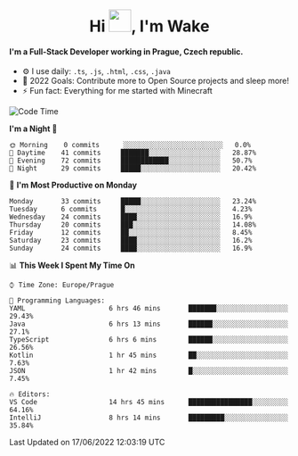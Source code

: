 <h1 align="center">Hi <img src="https://raw.githubusercontent.com/MrWakeCZ/MrWakeCZ/master/Hi.gif" width="40px" />, I'm Wake</h1>

#### I'm a Full-Stack Developer working in Prague, Czech republic.
- ⚙️ I use daily: `.ts`, `.js`, `.html`, `.css`, `.java`
- 🥅 2022 Goals: Contribute more to Open Source projects and sleep more!
- ⚡ Fun fact: Everything for me started with Minecraft

<!--START_SECTION:waka-->
![Code Time](http://img.shields.io/badge/Code%20Time-2%2C496%20hrs%2048%20mins-blue)

**I'm a Night 🦉** 

```text
🌞 Morning    0 commits      ░░░░░░░░░░░░░░░░░░░░░░░░░   0.0% 
🌆 Daytime    41 commits     ███████░░░░░░░░░░░░░░░░░░   28.87% 
🌃 Evening    72 commits     ████████████░░░░░░░░░░░░░   50.7% 
🌙 Night      29 commits     █████░░░░░░░░░░░░░░░░░░░░   20.42%

```
📅 **I'm Most Productive on Monday** 

```text
Monday       33 commits     █████░░░░░░░░░░░░░░░░░░░░   23.24% 
Tuesday      6 commits      █░░░░░░░░░░░░░░░░░░░░░░░░   4.23% 
Wednesday    24 commits     ████░░░░░░░░░░░░░░░░░░░░░   16.9% 
Thursday     20 commits     ███░░░░░░░░░░░░░░░░░░░░░░   14.08% 
Friday       12 commits     ██░░░░░░░░░░░░░░░░░░░░░░░   8.45% 
Saturday     23 commits     ████░░░░░░░░░░░░░░░░░░░░░   16.2% 
Sunday       24 commits     ████░░░░░░░░░░░░░░░░░░░░░   16.9%

```


📊 **This Week I Spent My Time On** 

```text
⌚︎ Time Zone: Europe/Prague

💬 Programming Languages: 
YAML                     6 hrs 46 mins       ███████░░░░░░░░░░░░░░░░░░   29.43% 
Java                     6 hrs 13 mins       ██████░░░░░░░░░░░░░░░░░░░   27.1% 
TypeScript               6 hrs 6 mins        ██████░░░░░░░░░░░░░░░░░░░   26.56% 
Kotlin                   1 hr 45 mins        ██░░░░░░░░░░░░░░░░░░░░░░░   7.63% 
JSON                     1 hr 42 mins        █░░░░░░░░░░░░░░░░░░░░░░░░   7.45%

🔥 Editors: 
VS Code                  14 hrs 45 mins      ████████████████░░░░░░░░░   64.16% 
IntelliJ                 8 hrs 14 mins       █████████░░░░░░░░░░░░░░░░   35.84%

```


 Last Updated on 17/06/2022 12:03:19 UTC
<!--END_SECTION:waka-->
